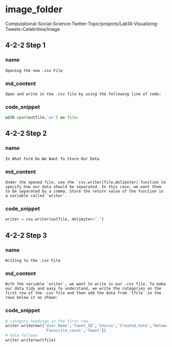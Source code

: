 # image_folder

Computational-Social-Science-Twitter-Topic/projects/Lab1A-Visualizing-Tweets-Celebrities/image

## 4-2-2 Step 1
### name
```
Opening the new .csv File
```
### md_content
```
Open and write in the .csv file by using the following line of code:
```
### code_snippet
```python
with open(outfile,'w+') as file:
```
## 4-2-2 Step 2
### name
```
In What Form Do We Want To Store Our Data
```
### md_content
```
Under the opened file, use the `csv.writer(file,delimiter)`function to specify how our data should be separated. In this case, we want them to be separated by a comma. Store the return value of the function in a variable called `writer`.
```
### code_snippet
```python
writer = cvs.writer(outfile, delimiter=",")
```
## 4-2-2 Step 3
### name
```
Writing to the .csv File
```
### md_content
```
With the variable `writer`, we want to write in our .csv file. To make our data tidy and easy to understand, we write the categories on the first row of the .csv file and then add the data from `tfile` in the rows below it as shown:
```
### code_snippet
```python
# category headings in the first row
writer.writerow(['User_Name','Tweet_ID','Source','Created_date','Retweet_count',
                 'Favourite_count','Tweet'])
# data follows
writer.writerow(tfile)
```

